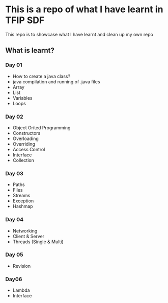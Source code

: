 # **This is a repo of what I have learnt in TFIP SDF**

This repo is to showcase what I have learnt and clean up my own repo

## What is learnt?
### Day 01
* How to create a java class?
* java compilation and running of .java files
* Array
* List
* Variables
* Loops

### Day 02
* Object Orited Programming
* Constructors
* Overloading
* Overriding
* Access Control
* Interface
* Collection

### Day 03
* Paths
* Files
* Streams
* Exception
* Hashmap

### Day 04
* Networking
* Client & Server
* Threads (Single & Multi)

### Day 05
* Revision

### Day06
* Lambda
* Interface

